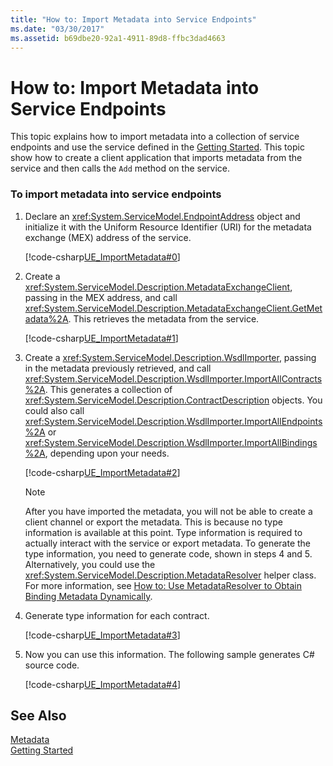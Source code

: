 ```yaml
---
title: "How to: Import Metadata into Service Endpoints"
ms.date: "03/30/2017"
ms.assetid: b69dbe20-92a1-4911-89d8-ffbc3dad4663
---
```

# How to: Import Metadata into Service Endpoints
This topic explains how to import metadata into a collection of service endpoints and use the service defined in the [Getting Started](../../../../docs/framework/wcf/samples/getting-started-sample.md). This topic show how to create a client application that imports metadata from the service and then calls the `Add` method on the service.  
  
### To import metadata into service endpoints  
  
1.  Declare an <xref:System.ServiceModel.EndpointAddress> object and initialize it with the Uniform Resource Identifier (URI) for the metadata exchange (MEX) address of the service.  
  
     [!code-csharp[UE_ImportMetadata#0](../../../../samples/snippets/csharp/VS_Snippets_CFX/ue_importmetadata/cs/client.cs#0)]  
  
2.  Create a <xref:System.ServiceModel.Description.MetadataExchangeClient>, passing in the MEX address, and call <xref:System.ServiceModel.Description.MetadataExchangeClient.GetMetadata%2A>. This retrieves the metadata from the service.  
  
     [!code-csharp[UE_ImportMetadata#1](../../../../samples/snippets/csharp/VS_Snippets_CFX/ue_importmetadata/cs/client.cs#1)]  
  
3.  Create a <xref:System.ServiceModel.Description.WsdlImporter>, passing in the metadata previously retrieved, and call <xref:System.ServiceModel.Description.WsdlImporter.ImportAllContracts%2A>. This generates a collection of <xref:System.ServiceModel.Description.ContractDescription> objects. You could also call <xref:System.ServiceModel.Description.WsdlImporter.ImportAllEndpoints%2A> or <xref:System.ServiceModel.Description.WsdlImporter.ImportAllBindings%2A>, depending upon your needs.  
  
     [!code-csharp[UE_ImportMetadata#2](../../../../samples/snippets/csharp/VS_Snippets_CFX/ue_importmetadata/cs/client.cs#2)]  
  
    > [!NOTE]
    >  After you have imported the metadata, you will not be able to create a client channel or export the metadata. This is because no type information is available at this point. Type information is required to actually interact with the service or export metadata. To generate the type information, you need to generate code, shown in steps 4 and 5. Alternatively, you could use the <xref:System.ServiceModel.Description.MetadataResolver> helper class. For more information, see [How to: Use MetadataResolver to Obtain Binding Metadata Dynamically](../../../../docs/framework/wcf/feature-details/how-to-use-metadataresolver-to-obtain-binding-metadata-dynamically.md).  
  
4.  Generate type information for each contract.  
  
     [!code-csharp[UE_ImportMetadata#3](../../../../samples/snippets/csharp/VS_Snippets_CFX/ue_importmetadata/cs/client.cs#3)]  
  
5.  Now you can use this information. The following sample generates C# source code.  
  
     [!code-csharp[UE_ImportMetadata#4](../../../../samples/snippets/csharp/VS_Snippets_CFX/ue_importmetadata/cs/client.cs#4)]  
  
## See Also  
 [Metadata](../../../../docs/framework/wcf/feature-details/metadata.md)  
 [Getting Started](../../../../docs/framework/wcf/samples/getting-started-sample.md)
